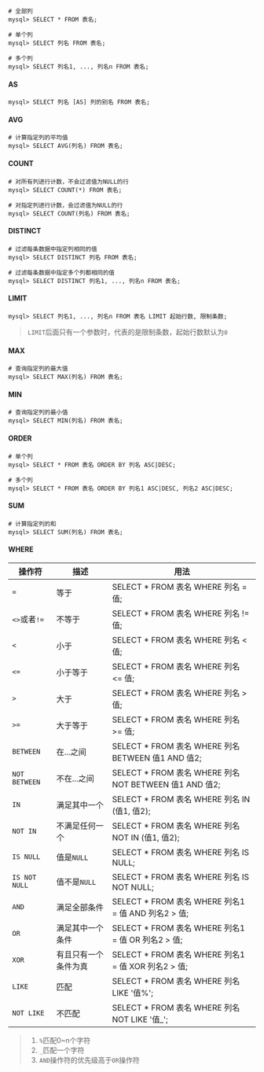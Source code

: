 ```mysql
# 全部列
mysql> SELECT * FROM 表名;
```

```mysql
# 单个列
mysql> SELECT 列名 FROM 表名;
```

```mysql
# 多个列
mysql> SELECT 列名1, ..., 列名n FROM 表名;
```

#### AS

```mysql
mysql> SELECT 列名 [AS] 列的别名 FROM 表名;
```

#### AVG

```mysql
# 计算指定列的平均值
mysql> SELECT AVG(列名) FROM 表名;
```

#### COUNT

```mysql
# 对所有列进行计数，不会过滤值为NULL的行
mysql> SELECT COUNT(*) FROM 表名;

# 对指定列进行计数，会过滤值为NULL的行
mysql> SELECT COUNT(列名) FROM 表名;
```

#### DISTINCT

```mysql
# 过滤每条数据中指定列相同的值
mysql> SELECT DISTINCT 列名 FROM 表名;
```

```mysql
# 过滤每条数据中指定多个列都相同的值
mysql> SELECT DISTINCT 列名1, ..., 列名n FROM 表名;
```

#### LIMIT

```mysql
mysql> SELECT 列名1, ..., 列名n FROM 表名 LIMIT 起始行数, 限制条数;
```

> `LIMIT`后面只有一个参数时，代表的是限制条数，起始行数默认为`0`

#### MAX

```mysql
# 查询指定列的最大值
mysql> SELECT MAX(列名) FROM 表名;
```

#### MIN

```mysql
# 查询指定列的最小值
mysql> SELECT MIN(列名) FROM 表名;
```

#### ORDER

```mysql
# 单个列
mysql> SELECT * FROM 表名 ORDER BY 列名 ASC|DESC;
```

```mysql
# 多个列
mysql> SELECT * FROM 表名 ORDER BY 列名1 ASC|DESC, 列名2 ASC|DESC;
```

#### SUM

```mysql
# 计算指定列的和
mysql> SELECT SUM(列名) FROM 表名;
```

#### WHERE

| 操作符 | 描述 | 用法 |
| - | - | - |
| `=` | 等于 | SELECT * FROM 表名 WHERE 列名 = 值; |
| `<>`或者`!=` | 不等于 | SELECT * FROM 表名 WHERE 列名 != 值; |
| `<` | 小于 | SELECT * FROM 表名 WHERE 列名 < 值; |
| `<=` | 小于等于 | SELECT * FROM 表名 WHERE 列名 <= 值; |
| `>` | 大于 | SELECT * FROM 表名 WHERE 列名 > 值; |
| `>=` | 大于等于 | SELECT * FROM 表名 WHERE 列名 >= 值; |
| `BETWEEN` | 在...之间 | SELECT * FROM 表名 WHERE 列名 BETWEEN 值1 AND 值2; |
| `NOT BETWEEN` | 不在...之间 | SELECT * FROM 表名 WHERE 列名 NOT BETWEEN 值1 AND 值2; |
| `IN` | 满足其中一个 | SELECT * FROM 表名 WHERE 列名 IN (值1, 值2); |
| `NOT IN` | 不满足任何一个 | SELECT * FROM 表名 WHERE 列名 NOT IN (值1, 值2); |
| `IS NULL` | 值是`NULL` | SELECT * FROM 表名 WHERE 列名 IS NULL; |
| `IS NOT NULL` | 值不是`NULL` | SELECT * FROM 表名 WHERE 列名 IS NOT NULL; |
| `AND` | 满足全部条件 | SELECT * FROM 表名 WHERE 列名1 = 值 AND 列名2 > 值; |
| `OR` | 满足其中一个条件 | SELECT * FROM 表名 WHERE 列名1 = 值 OR 列名2 > 值; |
| `XOR` | 有且只有一个条件为真 | SELECT * FROM 表名 WHERE 列名1 = 值 XOR 列名2 > 值; |
| `LIKE` | 匹配 | SELECT * FROM 表名 WHERE 列名 LIKE '值%'; |
| `NOT LIKE` | 不匹配 | SELECT * FROM 表名 WHERE 列名 NOT LIKE '值_'; |

> 1. `%`匹配0~n个字符
> 2. `_`匹配一个字符
> 3. `AND`操作符的优先级高于`OR`操作符